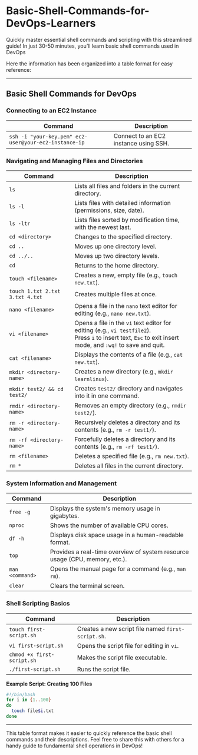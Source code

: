 # Basic-Shell-Commands-for-DevOps-Learners
Quickly master essential shell commands and scripting with this streamlined guide! In just 30-50 minutes, you’ll learn basic shell commands used in DevOps

Here the information has been organized into a table format for easy reference:

---

## Basic Shell Commands for DevOps

### Connecting to an EC2 Instance
| Command | Description |
|---------|-------------|
| `ssh -i "your-key.pem" ec2-user@your-ec2-instance-ip` | Connect to an EC2 instance using SSH. |

### Navigating and Managing Files and Directories

| Command | Description |
|---------|-------------|
| `ls` | Lists all files and folders in the current directory. |
| `ls -l` | Lists files with detailed information (permissions, size, date). |
| `ls -ltr` | Lists files sorted by modification time, with the newest last. |
| `cd <directory>` | Changes to the specified directory. |
| `cd ..` | Moves up one directory level. |
| `cd ../..` | Moves up two directory levels. |
| `cd` | Returns to the home directory. |
| `touch <filename>` | Creates a new, empty file (e.g., `touch new.txt`). |
| `touch 1.txt 2.txt 3.txt 4.txt` | Creates multiple files at once. |
| `nano <filename>` | Opens a file in the `nano` text editor for editing (e.g., `nano new.txt`). |
| `vi <filename>` | Opens a file in the `vi` text editor for editing (e.g., `vi testfile2`).<br>Press `i` to insert text, `Esc` to exit insert mode, and `:wq!` to save and quit. |
| `cat <filename>` | Displays the contents of a file (e.g., `cat new.txt`). |
| `mkdir <directory-name>` | Creates a new directory (e.g., `mkdir learnlinux`). |
| `mkdir test2/ && cd test2/` | Creates `test2/` directory and navigates into it in one command. |
| `rmdir <directory-name>` | Removes an empty directory (e.g., `rmdir test2/`). |
| `rm -r <directory-name>` | Recursively deletes a directory and its contents (e.g., `rm -r test1/`). |
| `rm -rf <directory-name>` | Forcefully deletes a directory and its contents (e.g., `rm -rf test1/`). |
| `rm <filename>` | Deletes a specified file (e.g., `rm new.txt`). |
| `rm *` | Deletes all files in the current directory. |

### System Information and Management

| Command | Description |
|---------|-------------|
| `free -g` | Displays the system's memory usage in gigabytes. |
| `nproc` | Shows the number of available CPU cores. |
| `df -h` | Displays disk space usage in a human-readable format. |
| `top` | Provides a real-time overview of system resource usage (CPU, memory, etc.). |
| `man <command>` | Opens the manual page for a command (e.g., `man rm`). |
| `clear` | Clears the terminal screen. |

### Shell Scripting Basics

| Command | Description |
|---------|-------------|
| `touch first-script.sh` | Creates a new script file named `first-script.sh`. |
| `vi first-script.sh` | Opens the script file for editing in `vi`. |
| `chmod +x first-script.sh` | Makes the script file executable. |
| `./first-script.sh` | Runs the script file. |

**Example Script: Creating 100 Files**

```bash
#!/bin/bash
for i in {1..100}
do
  touch file$i.txt
done
```

---

This table format makes it easier to quickly reference the basic shell commands and their descriptions. Feel free to share this with others for a handy guide to fundamental shell operations in DevOps!
